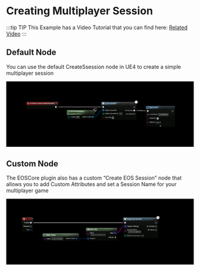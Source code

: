 # Creating Multiplayer Session

:::tip TIP
This Example has a Video Tutorial that you can find here: [Related Video](../videos/multiplayer-sessions.mdx)
:::

## Default Node
You can use the default CreateSsession node in UE4 to create a simple multiplayer session

![Image](../../../static/img/create.png)


## Custom Node
The EOSCore plugin also has a custom “Create EOS Session” node that allows you to add Custom Attributes and set a Session Name for your multiplayer game

![Image](../../../static/img/fdab24c9aa5b0a2e99c786ff4af9640e.png)